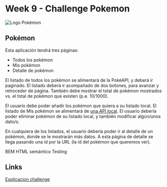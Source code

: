 # Week 9 - Challenge Pokemon

![Logo Pokémon](https://programacion.net/files/article/20170428010447_pokemon.jpg)

## Pokémon

Esta aplicación tendrá tres páginas:

- Todos los pokémon
- Mis pokémon
- Detalle de pokémon

El listado de todos los pokémon se alimentará de la PokéAPI, y deberá ir paginado. El listado deberá ir acompañado de dos botones, para avanzar y retroceder de página. También debe mostrar el total de pokèmon mostrados vs. el total de pokèmon que existen (p.e. 10/1000).

El usuario debe poder añadir los pokémon que quiera a su listado local. El listado de Mis pokémon se alimentará de [una API local](https://github.com/isdi-coders-2022/bootcamp-202201-bcn/tree/master/week3/challenges/pokeapi). El usuario debería poder eliminar pokémon de su listado local, y también modificar algún/unos dato/s.

En cualquiera de los listados, el usuario debería poder ir al detalle de un pokémon, donde se le mostrarán más datos. A esta página de detalle se llega pasando una id por la URL (la id del pokémon que queremos ver).

BEM
HTML semántico
Testing

## Links

[Explicacion challenge](https://github.com/isdi-coders-2022/bootcamp-202204-ONLINE/tree/main/Week9)
